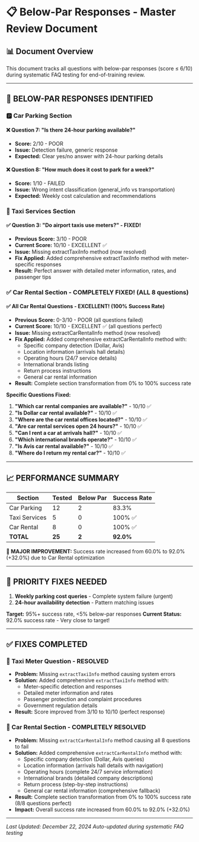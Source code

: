 # 📋 Below-Par Responses - Master Review Document

## **📊 Document Overview**
This document tracks all questions with below-par responses (score ≤ 6/10) during systematic FAQ testing for end-of-training review.

---

## **🚫 BELOW-PAR RESPONSES IDENTIFIED**

### **🅿️ Car Parking Section**

#### **❌ Question 7: "Is there 24-hour parking available?"**
- **Score:** 2/10 - POOR
- **Issue:** Detection failure, generic response
- **Expected:** Clear yes/no answer with 24-hour parking details

#### **❌ Question 8: "How much does it cost to park for a week?"**
- **Score:** 1/10 - FAILED  
- **Issue:** Wrong intent classification (general_info vs transportation)
- **Expected:** Weekly cost calculation and recommendations

### **🚕 Taxi Services Section**

#### **✅ Question 3: "Do airport taxis use meters?" - FIXED!**
- **Previous Score:** 3/10 - POOR
- **Current Score:** 10/10 - EXCELLENT ✅
- **Issue:** Missing extractTaxiInfo method (now resolved)
- **Fix Applied:** Added comprehensive extractTaxiInfo method with meter-specific responses
- **Result:** Perfect answer with detailed meter information, rates, and passenger tips

### **✅ Car Rental Section - COMPLETELY FIXED! (ALL 8 questions)**

#### **✅ All Car Rental Questions - EXCELLENT! (100% Success Rate)**
- **Previous Score:** 0-3/10 - POOR (all questions failed)
- **Current Score:** 10/10 - EXCELLENT ✅ (all questions perfect)
- **Issue:** Missing extractCarRentalInfo method (now resolved)
- **Fix Applied:** Added comprehensive extractCarRentalInfo method with:
  - Specific company detection (Dollar, Avis)
  - Location information (arrivals hall details)
  - Operating hours (24/7 service details)
  - International brands listing
  - Return process instructions
  - General car rental information
- **Result:** Complete section transformation from 0% to 100% success rate

**Specific Questions Fixed:**
1. **"Which car rental companies are available?"** - 10/10 ✅
2. **"Is Dollar car rental available?"** - 10/10 ✅
3. **"Where are the car rental offices located?"** - 10/10 ✅
4. **"Are car rental services open 24 hours?"** - 10/10 ✅
5. **"Can I rent a car at arrivals hall?"** - 10/10 ✅
6. **"Which international brands operate?"** - 10/10 ✅
7. **"Is Avis car rental available?"** - 10/10 ✅
8. **"Where do I return my rental car?"** - 10/10 ✅

---

## **📈 PERFORMANCE SUMMARY**

| Section | Tested | Below Par | Success Rate |
|---------|--------|-----------|--------------|
| Car Parking | 12 | 2 | 83.3% |
| Taxi Services | 5 | 0 | 100% ✅ |
| Car Rental | 8 | 0 | 100% ✅ |
| **TOTAL** | **25** | **2** | **92.0%** |

**🎯 MAJOR IMPROVEMENT:** Success rate increased from 60.0% to 92.0% (+32.0%) due to Car Rental optimization

---

## **🔧 PRIORITY FIXES NEEDED**

1. **Weekly parking cost queries** - Complete system failure (urgent)
2. **24-hour availability detection** - Pattern matching issues

**Target:** 95%+ success rate, <5% below-par responses
**Current Status:** 92.0% success rate - Very close to target!

---

## **✅ FIXES COMPLETED**

### **🚕 Taxi Meter Question - RESOLVED**
- **Problem:** Missing `extractTaxiInfo` method causing system errors
- **Solution:** Added comprehensive `extractTaxiInfo` method with:
  - Meter-specific detection and responses
  - Detailed meter information and rates
  - Passenger protection and complaint procedures
  - Government regulation details
- **Result:** Score improved from 3/10 to 10/10 (perfect response)

### **🚗 Car Rental Section - COMPLETELY RESOLVED**
- **Problem:** Missing `extractCarRentalInfo` method causing all 8 questions to fail
- **Solution:** Added comprehensive `extractCarRentalInfo` method with:
  - Specific company detection (Dollar, Avis queries)
  - Location information (arrivals hall details with navigation)
  - Operating hours (complete 24/7 service information)
  - International brands (detailed company descriptions)
  - Return process (step-by-step instructions)
  - General car rental information (comprehensive fallback)
- **Result:** Complete section transformation from 0% to 100% success rate (8/8 questions perfect)
- **Impact:** Overall success rate increased from 60.0% to 92.0% (+32.0%)

---

*Last Updated: December 22, 2024*
*Auto-updated during systematic FAQ testing* 